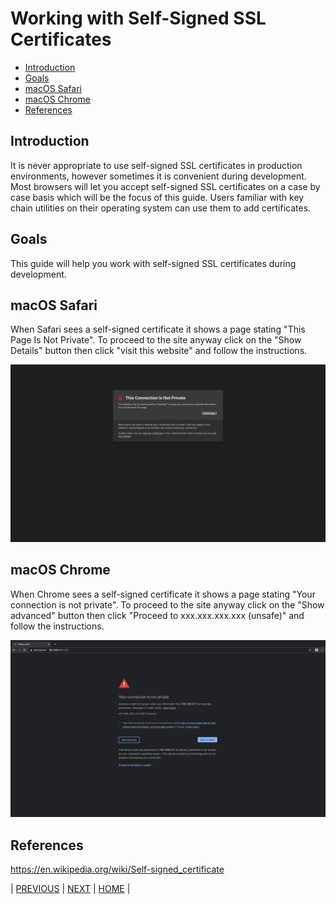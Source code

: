 # Working with Self-Signed SSL Certificates

* [Introduction](#introduction)
* [Goals](#goals)
* [macOS Safari](#macos-safari)
* [macOS Chrome](#macos-chrome)
* [References](#references)


## Introduction
It is never appropriate to use self-signed SSL certificates in production environments, however sometimes it is convenient during development. Most browsers will let you accept self-signed SSL certificates on a case by case basis which will be the focus of this guide. Users familiar with key chain utilities on their operating system can use them to add certificates.


## Goals
This guide will help you work with self-signed SSL certificates during development.


## macOS Safari
When Safari sees a self-signed certificate it shows a page stating "This Page Is Not Private". To proceed to the site anyway click on the "Show Details" button then click "visit this website" and follow the instructions.

![](images/self-signed-certificate-macos-safari.png?raw=true)


## macOS Chrome
When Chrome sees a self-signed certificate it shows a page stating "Your connection is not private". To proceed to the site anyway click on the "Show advanced" button then click "Proceed to xxx.xxx.xxx.xxx (unsafe)" and follow the instructions.

![](images/self-signed-certificate-macos-chrome.png?raw=true)


## References
https://en.wikipedia.org/wiki/Self-signed_certificate


| [PREVIOUS](01-choosing-a-user-interface-framework.md) | [NEXT](03-writing-an-application-with-react.md) | [HOME](../index.md#react-user-interface-example) |
